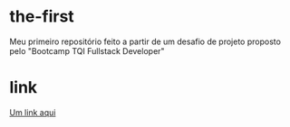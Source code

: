 # the-first
Meu primeiro repositório feito a partir de um desafio de projeto proposto pelo "Bootcamp TQI Fullstack Developer"

# link
[Um link aqui](https://www.dio.me)
